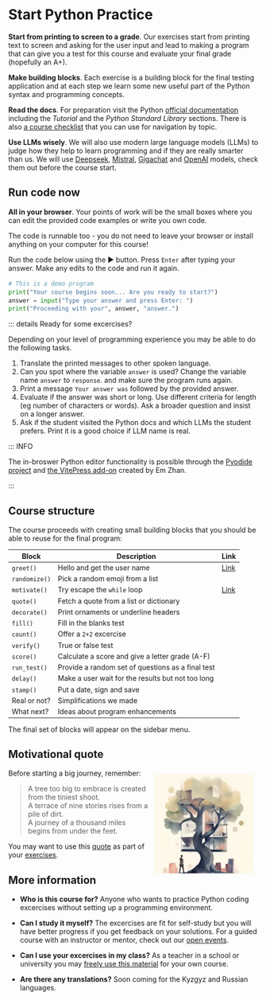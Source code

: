 # Start Python Practice

**Start from printing to screen to a grade**. 
Our exercises start from printing text to screen and asking 
for the user input and lead to making a program that 
can give you a test for this course and evaluate your final grade
(hopefully an A+).

**Make building blocks**. Each exercise is a building block 
for the final testing application and at each step we learn 
some new useful part of the Python syntax and programming concepts.

**Read the docs**. For preparation visit the Python 
[official documentation](https://docs.python.org/3/#) 
including the *Tutorial* and the *Python Standard Library* sections.
There is also [a course checklist](/resources/student-checklist)
that you can use for navigation by topic.

**Use LLMs wisely**. We will also use modern large language models
(LLMs) to judge how they help to learn programming and if they are
really smarter than us. We will use 
[Deepseek](https://www.deepseek.com/),
[Mistral](https://www.mistral.ai/),
[Gigachat](https://giga.chat/) and
[OpenAI](https://openai.com/)
models, check them out before the course start.

## Run code now

**All in your browser**. Your points of work will be the small boxes 
where you can edit the provided code examples or write you own code.

The code is runnable too - you do not need to leave your browser
or install anything on your computer for this course!

Run the code below using the ▶️ button.
Press `Enter` after typing your answer.
Make any edits to the code and run it again.

```python
# This is a demo program
print("Your course begins soon... Are you ready to start?")
answer = input("Type your answer and press Enter: ")
print("Proceeding with your", answer, "answer.")
```

<Editor id="i-start" />

::: details Ready for some excercises?

Depending on your level of programming experience 
you may be able to do the following tasks.

1. Translate the printed messages to other spoken language.
2. Can you spot where the variable `answer` is used?
   Change the variable name `answer` to `response`. 
   and make sure the program runs again.
3. Print a message `Your answer was` followed by 
   the provided answer.  
4. Evaluate if the answer was short or long. Use different
   criteria for length (eg number of characters or words).
   Ask a broader question and insist on a longer answer.
5. Ask if the student visited the Python docs and which
   LLMs the student prefers. Print it is a good choice 
   if LLM name is real.

::: INFO 

The in-broswer Python editor functionality is possible through the [Pyodide project](https://pyodide.org/en/stable/) and [the VitePress add-on](https://github.com/zqianem/vitepress-python-editor) created by Em Zhan.

:::

## Course structure

The course proceeds with creating small building blocks that 
you should be able to reuse for the final program:

| Block           | Description                          | Link                          |
|-----------------|--------------------------------------|-------------------------------|
| `greet()`       | Hello and get the user name          | [Link](/task/greet)           |
| `randomize()`   | Pick a random emoji from a list      |                               |
| `motivate()`    | Try escape the `while` loop          | [Link](/task/motivate)        |
| `quote()`       | Fetch a quote from a list or dictionary             |                |
| `decorate()`    | Print ornaments or underline headers                |                |
| `fill()`        | Fill in the blanks test              |                               |
| `count()`       | Offer a `2+2` excercise              |                               |
| `verify()`      | True or false test                   |                               |
| `score()`       | Calculate a score and give a letter grade (A-F)     |                |
| `run_test()`    | Provide a random set of questions as a final test   |                |
| `delay()`       | Make a user wait for the results but not too long   |                |
| `stamp()`       | Put a date, sign and save            |                               |
| Real or not?    | Simplifications we made              |                               |
| What next?      | Ideas about program enhancements     |                               |

The final set of blocks will appear on the sidebar menu.

## Motivational quote

<img src="/elevated_tree2.png" alt="Tree Image" style="float: right; margin: 10px;">

Before starting a big journey, remember:

> A tree too big to embrace is created from the tiniest shoot.  
> A terrace of nine stories rises from a pile of dirt.  
> A journey of a thousand miles begins from under the feet.

You may want to use this [quote](https://www.wussu.com/laotzu/laotzu64.html)
as part of your [exercises](/task/quote).

## More information 

- **Who is this course for?** Anyone who wants to 
  practice Python coding excercises without setting 
  up a programming environment.

- **Can I study it myself?** The excercises are fit for
  self-study but you will have better progress if
  you get feedback on your solutions.
  For a guided course with an instructor or mentor,
  check out our [open events](/events).

- **Can I use your excercises in my class?** As a teacher
  in a school or university you may
  [freely use this material](/terms-of-use)
  for your own course.

- **Are there any translations?** Soon coming for the Kyzgyz
  and Russian languages.

<!--

The tasks inside the course are quite short but each has own focus.

Part       | Slogan                             | Focus 
-----------|------------------------------------|------------------------------------
**Greet**    | But be discreet                    | `random.choice` with a list.
**Motivate** | Never accept 'no' as an answer     | Function, `while True` loop.
**Count**    | Formulas + an adding machine       | Accrue `input()` to a list of numbers. 
**Write a text** | Make it a contract or a poem   | Multiline, f-strings and `date`.
**Print**    | Ornaments, shapes, and a maze      | Repeated sequences.
**Guess**    | An educated one                    | Narrow search width. 
**Assess**   | Your own 'true or false' finals    | Booleans and dictionaries.

-->